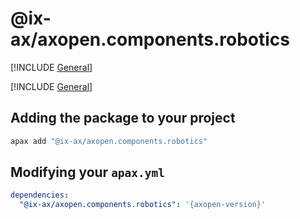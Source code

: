 # @ix-ax/axopen.components.robotics

[!INCLUDE [General](../docs/README.md)]

[!INCLUDE [General](../../../docfx/articles/notes/APAX_PACAKGE_GENERAL.md)]


## Adding the package to your project
~~~bash
apax add "@ix-ax/axopen.components.robotics"
~~~

## Modifying your `apax.yml`

~~~yml
dependencies:
  "@ix-ax/axopen.components.robotics": '{axopen-version}'  
~~~